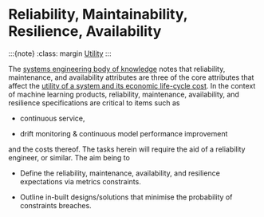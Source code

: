 <br>

# Reliability, Maintainability, Resilience, Availability


:::{note}
:class: margin
[Utility](https://www.oed.com/search/dictionary/?scope=Entries&q=utility)
:::


The [systems engineering body of knowledge](https://sebokwiki.org/wiki/Guide_to_the_Systems_Engineering_Body_of_Knowledge_(SEBoK)) notes that reliability, maintenance, and availability attributes are three of the core attributes that affect the [utility of a system and its economic life-cycle cost](https://sebokwiki.org/wiki/System_Reliability,_Availability,_and_Maintainability).  In the context of machine learning products, reliability, maintenance, availability, and resilience specifications are critical to items such as

* continuous service,

* drift monitoring & continuous model performance improvement

and the costs thereof.  The tasks herein will require the aid of a reliability engineer, or similar.  The aim being to

* Define the reliability, maintenance, availability, and resilience expectations via metrics constraints.

* Outline in-built designs/solutions that minimise the probability of constraints breaches.

<br>
<br>

<br>
<br>

<br>
<br>

<br>
<br>
